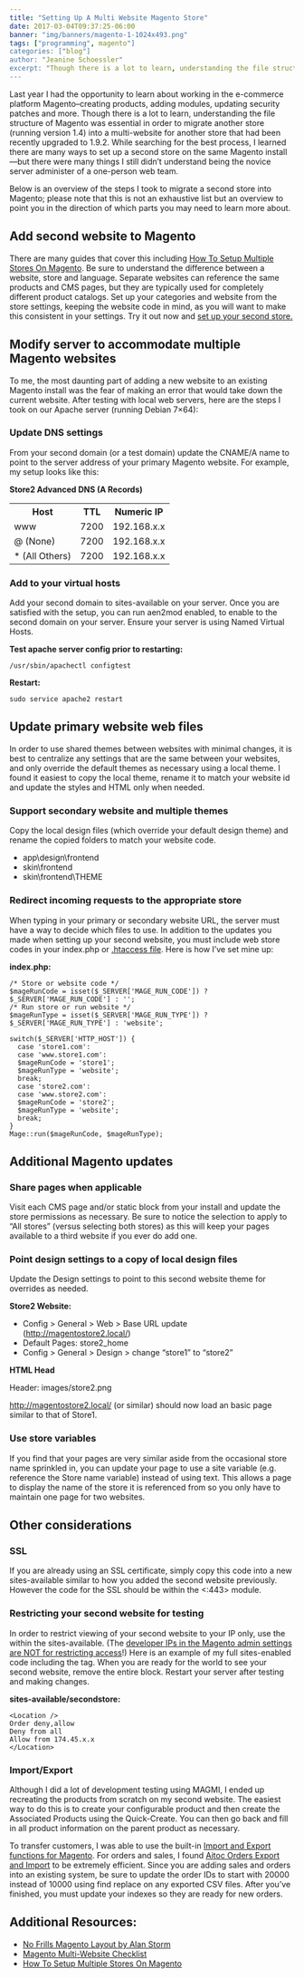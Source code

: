 ```yaml
---
title: "Setting Up A Multi Website Magento Store"
date: 2017-03-04T09:37:25-06:00
banner: "img/banners/magento-1-1024x493.png"
tags: ["programming", magento"]
categories: ["blog"]
author: "Jeanine Schoessler"
excerpt: "Though there is a lot to learn, understanding the file structure of Magento is essential in order to migrate a store into a multi-website for an upgraded store. Here is an overview of the steps to migrate a second store into Magento."
---
```


Last year I had the opportunity to learn about working in the e-commerce platform Magento–creating products, adding modules, updating security patches and more. Though there is a lot to learn, understanding the file structure of Magento was essential in order to migrate another store (running version 1.4) into a multi-website for another store that had been recently upgraded to 1.9.2\. While searching for the best process, I learned there are many ways to set up a second store on the same Magento install—but there were many things I still didn’t understand being the novice server administer of a one-person web team.

Below is an overview of the steps I took to migrate a second store into Magento; please note that this is not an exhaustive list but an overview to point you in the direction of which parts you may need to learn more about.

Add second website to Magento
---------------------

There are many guides that cover this including [How To Setup Multiple Stores On Magento](https://www.cloudways.com/blog/how-to-setup-multiple-stores-on-magento/). Be sure to understand the difference between a website, store and language. Separate websites can reference the same products and CMS pages, but they are typically used for completely different product catalogs. Set up your categories and website from the store settings, keeping the website code in mind, as you will want to make this consistent in your settings. Try it out now and [set up your second store.](https://www.cloudways.com/blog/how-to-setup-multiple-stores-on-magento/)



## Modify server to accommodate multiple Magento websites



To me, the most daunting part of adding a new website to an existing Magento install was the fear of making an error that would take down the current website. After testing with local web servers, here are the steps I took on our Apache server (running Debian 7×64):



### Update DNS settings



From your second domain (or a test domain) update the CNAME/A name to point to the server address of your primary Magento website. For example, my setup looks like this:

**Store2 Advanced DNS (A Records)**

<table class="table" cellspacing="0" cellpadding="0">

<tbody>

<tr>

<th>Host</th>

<th>TTL</th>

<th>Numeric IP</th>

</tr>

<tr>

<td>www</td>

<td>7200</td>

<td>192.168.x.x</td>

</tr>

<tr>

<td>@ (None)</td>

<td>7200</td>

<td>192.168.x.x</td>

</tr>

<tr>

<td>* (All Others)</td>

<td>7200</td>

<td>192.168.x.x</td>

</tr>

</tbody>

</table>

### Add to your virtual hosts

Add your second domain to sites-available on your server. Once you are satisfied with the setup, you can run aen2mod enabled, to enable to the second domain on your server. Ensure your server is using Named Virtual Hosts.

**Test apache server config prior to restarting:**

    /usr/sbin/apachectl configtest

**Restart:**

    sudo service apache2 restart

## Update primary website web files

In order to use shared themes between websites with minimal changes, it is best to centralize any settings that are the same between your websites, and only override the default themes as necessary using a local theme. I found it easiest to copy the local theme, rename it to match your website id and update the styles and HTML only when needed.

### Support secondary website and multiple themes

Copy the local design files (which override your default design theme) and rename the copied folders to match your website code.

*   app\design\frontend
*   skin\frontend
*   skin\frontend\THEME

### Redirect incoming requests to the appropriate store

When typing in your primary or secondary website URL, the server must have a way to decide which files to use. In addition to the updates you made when setting up your second website, you must include web store codes in your index.php or [.htaccess file](https://www.hostknox.com/tutorials/magento/multistore). Here is how I’ve set mine up:

**index.php:**

    /* Store or website code */  
    $mageRunCode = isset($_SERVER['MAGE_RUN_CODE']) ? $_SERVER['MAGE_RUN_CODE'] : '';  
    /* Run store or run website */  
    $mageRunType = isset($_SERVER['MAGE_RUN_TYPE']) ? $_SERVER['MAGE_RUN_TYPE'] : 'website';

    switch($_SERVER['HTTP_HOST']) {  
      case 'store1.com':  
      case 'www.store1.com':  
      $mageRunCode = 'store1';  
      $mageRunType = 'website';  
      break;  
      case 'store2.com':  
      case 'www.store2.com':  
      $mageRunCode = 'store2';  
      $mageRunType = 'website';  
      break;  
    }  
    Mage::run($mageRunCode, $mageRunType);
 

## Additional Magento updates

### Share pages when applicable

Visit each CMS page and/or static block from your install and update the store permissions as necessary. Be sure to notice the selection to apply to “All stores” (versus selecting both stores) as this will keep your pages available to a third website if you ever do add one.

### Point design settings to a copy of local design files

Update the Design settings to point to this second website theme for overrides as needed.

**Store2 Website:**

*   Config > General > Web > Base URL update (http://magentostore2.local/)
*   Default Pages: store2_home
*   Config > General > Design > change “store1” to “store2”

**HTML Head**

Header: images/store2.png

http://magentostore2.local/ (or similar) should now load an basic page similar to that of Store1.

### Use store variables

If you find that your pages are very similar aside from the occasional store name sprinkled in, you can update your page to use a site variable (e.g. reference the Store name variable) instead of using text. This allows a page to display the name of the store it is referenced from so you only have to maintain one page for two websites.

## Other considerations

### SSL

If you are already using an SSL certificate, simply copy this code into a new sites-available similar to how you added the second website previously. However the code for the SSL should be within the <:443> module.

### Restricting your second website for testing

In order to restrict viewing of your second website to your IP only, use the <Location /> within the sites-available. (The [developer IPs in the Magento admin settings are NOT for restricting access](http://magento.stackexchange.com/questions/4564/setting-up-magento-staging-environment-with-restricted-access)!) Here is an example of my full sites-enabled code including the <Location /> tag. When you are ready for the world to see your second website, remove the entire <Location /> block. Restart your server after testing and making changes.

**sites-available/secondstore:**

    <Location />  
    Order deny,allow  
    Deny from all  
    Allow from 174.45.x.x  
    </Location> 

### Import/Export

Although I did a lot of development testing using MAGMI, I ended up recreating the products from scratch on my second website. The easiest way to do this is to create your configurable product and then create the Associated Products using the Quick-Create. You can then go back and fill in all product information on the parent product as necessary.

To transfer customers, I was able to use the built-in [Import and Export functions for Magento](https://www.templatemonster.com/help/magento-how-to-exportimport-data-in-csv-files.html#gref). For orders and sales, I found [Aitoc Orders Export and Import](https://www.aitoc.com/en/magentomods_orders_export_and_import.html) to be extremely efficient. Since you are adding sales and orders into an existing system, be sure to update the order IDs to start with 20000 instead of 10000 using find replace on any exported CSV files. After you’ve finished, you must update your indexes so they are ready for new orders.

## Additional Resources:

*   [No Frills Magento Layout by Alan Storm](http://store.pulsestorm.net/products/no-frills-magento-layout)
*   [Magento Multi-Website Checklist](http://www.eddiemay.me.uk/2013/08/10/magento-multi-website-checklist/)
*   [How To Setup Multiple Stores On Magento](https://www.cloudways.com/blog/how-to-setup-multiple-stores-on-magento/)